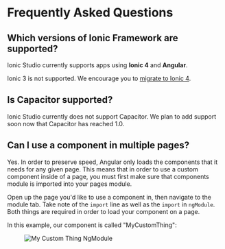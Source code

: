 ---
---

# Frequently Asked Questions

## Which versions of Ionic Framework are supported?

Ionic Studio currently supports apps using **Ionic 4** and **Angular**.

Ionic 3 is not supported. We encourage you to [migrate to Ionic 4](https://ionicframework.com/building/migration).

## Is Capacitor supported?

Ionic Studio currently does not support Capacitor. We plan to add support soon now that Capacitor has reached 1.0.

## Can I use a component in multiple pages?

Yes. In order to preserve speed, Angular only loads the components that it needs for any given page. This means that in order to use a custom component inside of a page, you must first make sure that components module is imported into your pages module.

Open up the page you'd like to use a component in, then navigate to the module tab. Take note of the `import` line as well as the `import` in `ngModule`. Both things are required in order to load your component on a page.

In this example, our component is called "MyCustomThing":

<figure>
  <img alt="My Custom Thing NgModule" src="/assets/img/studio/ss-my-custom-thing-ngmodule.png" />
</figure>
